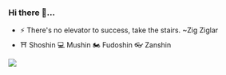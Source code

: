 ### Hi there 👋...
- ⚡ There's no elevator to success, take the stairs. ~Zig Ziglar
- ⛩ Shoshin 💻 Mushin 🏍 Fudoshin 👓 Zanshin

<p><img src="https://github-readme-stats.vercel.app/api?username=wayaneco&show_icons=true&icon_color=eee&theme=vue-dark&count_private=true">

